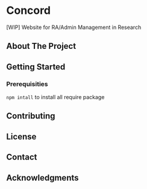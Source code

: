 # Concord

[WIP] Website for RA/Admin Management in Research

## About The Project

## Getting Started

### Prerequisities

`npm intall` to install all require package

## Contributing

## License

## Contact

## Acknowledgments
